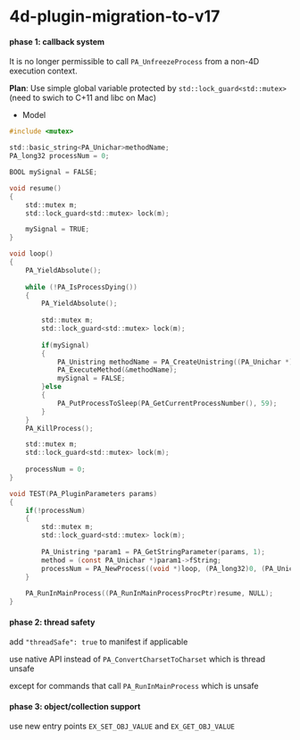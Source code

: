 # 4d-plugin-migration-to-v17

#### phase 1: callback system

It is no longer permissible to call ``PA_UnfreezeProcess`` from a non-4D execution context. 

**Plan**: Use simple global variable protected by ``std::lock_guard<std::mutex>`` (need to swich to C+11 and libc on Mac)

* Model

```c
#include <mutex>

std::basic_string<PA_Unichar>methodName;
PA_long32 processNum = 0;

BOOL mySignal = FALSE;

void resume()
{	
	std::mutex m;
	std::lock_guard<std::mutex> lock(m);

	mySignal = TRUE;
}

void loop()
{
	PA_YieldAbsolute();
	
	while (!PA_IsProcessDying())
	{
		PA_YieldAbsolute();
		
		std::mutex m;
		std::lock_guard<std::mutex> lock(m);
		
		if(mySignal)
		{
			PA_Unistring methodName = PA_CreateUnistring((PA_Unichar *)method.c_str());
			PA_ExecuteMethod(&methodName);
			mySignal = FALSE;
		}else
		{
			PA_PutProcessToSleep(PA_GetCurrentProcessNumber(), 59);
		}
	}
	PA_KillProcess();

	std::mutex m;
	std::lock_guard<std::mutex> lock(m);
	
	processNum = 0;
}

void TEST(PA_PluginParameters params)
{
	if(!processNum)
	{
		std::mutex m;
		std::lock_guard<std::mutex> lock(m);
		
		PA_Unistring *param1 = PA_GetStringParameter(params, 1);
		method = (const PA_Unichar *)param1->fString;
		processNum = PA_NewProcess((void *)loop, (PA_long32)0, (PA_Unichar *)"$\0\0\0");
	}
	
	PA_RunInMainProcess((PA_RunInMainProcessProcPtr)resume, NULL);
}
```

#### phase 2: thread safety

add ``"threadSafe": true`` to manifest if applicable

use native API instead of ``PA_ConvertCharsetToCharset`` which is thread unsafe

except for commands that call ``PA_RunInMainProcess`` which is unsafe

#### phase 3: object/collection support

use new entry points ``EX_SET_OBJ_VALUE`` and ``EX_GET_OBJ_VALUE``
